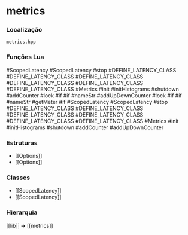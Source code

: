 # metrics

### Localização
`metrics.hpp`

### Funções Lua
#ScopedLatency
#ScopedLatency
#stop
#DEFINE_LATENCY_CLASS
#DEFINE_LATENCY_CLASS
#DEFINE_LATENCY_CLASS
#DEFINE_LATENCY_CLASS
#DEFINE_LATENCY_CLASS
#DEFINE_LATENCY_CLASS
#Metrics
#init
#initHistograms
#shutdown
#addCounter
#lock
#if
#if
#nameStr
#addUpDownCounter
#lock
#if
#if
#nameStr
#getMeter
#if
#ScopedLatency
#ScopedLatency
#stop
#DEFINE_LATENCY_CLASS
#DEFINE_LATENCY_CLASS
#DEFINE_LATENCY_CLASS
#DEFINE_LATENCY_CLASS
#DEFINE_LATENCY_CLASS
#DEFINE_LATENCY_CLASS
#Metrics
#init
#initHistograms
#shutdown
#addCounter
#addUpDownCounter

### Estruturas
- [[Options]]
- [[Options]]

### Classes
- [[ScopedLatency]]
- [[ScopedLatency]]

### Hierarquia
[[lib]] ➔ [[metrics]]
